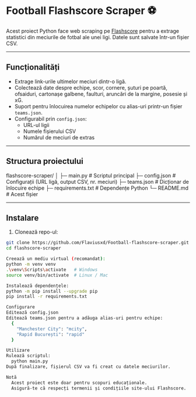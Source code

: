 # Football Flashscore Scraper ⚽

Acest proiect Python face web scraping pe [Flashscore](https://www.flashscore.ro) pentru a extrage statistici din meciurile de fotbal ale unei ligi. Datele sunt salvate într-un fișier CSV.

---

## Funcționalități

- Extrage link-urile ultimelor meciuri dintr-o ligă.
- Colectează date despre echipe, scor, cornere, șuturi pe poartă, ofsaiduri, cartonașe galbene, faulturi, aruncări de la margine, posesie și xG.
- Suport pentru înlocuirea numelor echipelor cu alias-uri printr-un fișier `teams.json`.
- Configurabil prin `config.json`:
  - URL-ul ligii
  - Numele fișierului CSV
  - Numărul de meciuri de extras

---

## Structura proiectului

flashscore-scraper/
│
├─ main.py # Scriptul principal
├─ config.json # Configurații (URL ligă, output CSV, nr. meciuri)
├─ teams.json # Dicționar de înlocuire echipe
├─ requirements.txt # Dependențe Python
└─ README.md # Acest fișier

---

## Instalare

1. Clonează repo-ul:

```bash
git clone https://github.com/Flaviusxd/Football-flashscore-scraper.git
cd flashscore-scraper

Creează un mediu virtual (recomandat):
python -m venv venv
.\venv\Scripts\activate   # Windows
source venv/bin/activate  # Linux / Mac

Instalează dependențele:
python -m pip install --upgrade pip
pip install -r requirements.txt

Configurare
Editează config.json
Editează teams.json pentru a adăuga alias-uri pentru echipe:
  {
    "Manchester City": "mcity",
    "Rapid București": "rapid"
  }

Utilizare
Rulează scriptul:
  python main.py
După finalizare, fișierul CSV va fi creat cu datele meciurilor.

Notă
  Acest proiect este doar pentru scopuri educaționale.
  Asigură-te că respecți termenii și condițiile site-ului Flashscore.

